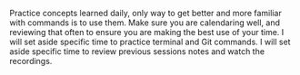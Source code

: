 Practice concepts learned daily, only way to get better and more familiar with commands is to use them.
Make sure you are calendaring well, and reviewing that often to ensure you are making the best use of your time.
I will set aside specific time to practice terminal and Git commands.
I will set aside specific time to review previous sessions notes and watch the recordings.
